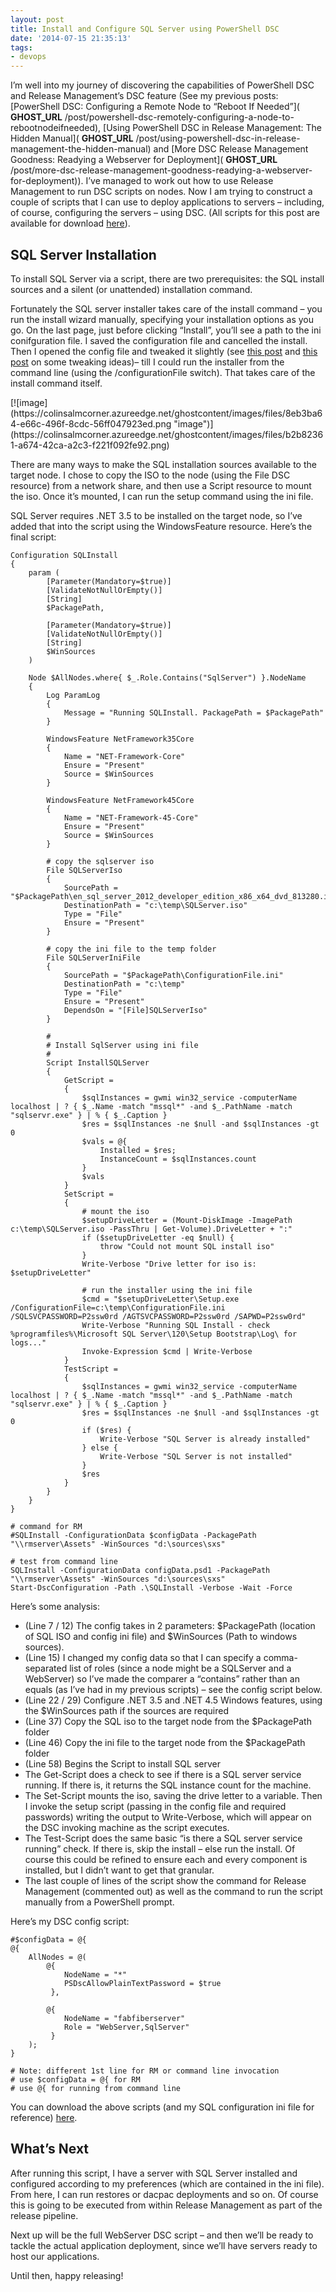 ```yaml
---
layout: post
title: Install and Configure SQL Server using PowerShell DSC
date: '2014-07-15 21:35:13'
tags:
- devops
---
```


I’m well into my journey of discovering the capabilities of PowerShell DSC and Release Management’s DSC feature (See my previous posts: [PowerShell DSC: Configuring a Remote Node to “Reboot If Needed”]( __GHOST_URL__ /post/powershell-dsc-remotely-configuring-a-node-to-rebootnodeifneeded), [Using PowerShell DSC in Release Management: The Hidden Manual]( __GHOST_URL__ /post/using-powershell-dsc-in-release-management-the-hidden-manual) and [More DSC Release Management Goodness: Readying a Webserver for Deployment]( __GHOST_URL__ /post/more-dsc-release-management-goodness-readying-a-webserver-for-deployment)). I’ve managed to work out how to use Release Management to run DSC scripts on nodes. Now I am trying to construct a couple of scripts that I can use to deploy applications to servers – including, of course, configuring the servers – using DSC. (All scripts for this post are available for download [here](http://1drv.ms/1n6C0J9)).

## SQL Server Installation

To install SQL Server via a script, there are two prerequisites: the SQL install sources and a silent (or unattended) installation command.

Fortunately the SQL server installer takes care of the install command – you run the install wizard manually, specifying your installation options as you go. On the last page, just before clicking “Install”, you’ll see a path to the ini conifguration file. I saved the configuration file and cancelled the install. Then I opened the config file and tweaked it slightly (see [this post](http://msdn.microsoft.com/en-us/library/dd239405.aspx) and [this post](http://www.mssqltips.com/sqlservertip/2511/standardize-sql-server-installations-with-configuration-files/) on some tweaking ideas)– till I could run the installer from the command line (using the /configurationFile switch). That takes care of the install command itself.

<!--kg-card-begin: html-->[![image](https://colinsalmcorner.azureedge.net/ghostcontent/images/files/8eb3ba64-e66c-496f-8cdc-56ff047923ed.png "image")](https://colinsalmcorner.azureedge.net/ghostcontent/images/files/b2b82361-a674-42ca-a2c3-f221f092fe92.png)<!--kg-card-end: html-->

There are many ways to make the SQL installation sources available to the target node. I chose to copy the ISO to the node (using the File DSC resource) from a network share, and then use a Script resource to mount the iso. Once it’s mounted, I can run the setup command using the ini file.

SQL Server requires .NET 3.5 to be installed on the target node, so I’ve added that into the script using the WindowsFeature resource. Here’s the final script:

    Configuration SQLInstall
    {
        param (
            [Parameter(Mandatory=$true)]
            [ValidateNotNullOrEmpty()]
            [String]
            $PackagePath,
    
            [Parameter(Mandatory=$true)]
            [ValidateNotNullOrEmpty()]
            [String]
            $WinSources
        )
    
        Node $AllNodes.where{ $_.Role.Contains("SqlServer") }.NodeName
        {
            Log ParamLog
            {
                Message = "Running SQLInstall. PackagePath = $PackagePath"
            }
    
            WindowsFeature NetFramework35Core
            {
                Name = "NET-Framework-Core"
                Ensure = "Present"
                Source = $WinSources
            }
    
            WindowsFeature NetFramework45Core
            {
                Name = "NET-Framework-45-Core"
                Ensure = "Present"
                Source = $WinSources
            }
    
            # copy the sqlserver iso
            File SQLServerIso
            {
                SourcePath = "$PackagePath\en_sql_server_2012_developer_edition_x86_x64_dvd_813280.iso"
                DestinationPath = "c:\temp\SQLServer.iso"
                Type = "File"
                Ensure = "Present"
            }
    
            # copy the ini file to the temp folder
            File SQLServerIniFile
            {
                SourcePath = "$PackagePath\ConfigurationFile.ini"
                DestinationPath = "c:\temp"
                Type = "File"
                Ensure = "Present"
                DependsOn = "[File]SQLServerIso"
            }
    
            #
            # Install SqlServer using ini file
            #
            Script InstallSQLServer
            {
                GetScript = 
                {
                    $sqlInstances = gwmi win32_service -computerName localhost | ? { $_.Name -match "mssql*" -and $_.PathName -match "sqlservr.exe" } | % { $_.Caption }
                    $res = $sqlInstances -ne $null -and $sqlInstances -gt 0
                    $vals = @{ 
                        Installed = $res; 
                        InstanceCount = $sqlInstances.count 
                    }
                    $vals
                }
                SetScript = 
                {
                    # mount the iso
                    $setupDriveLetter = (Mount-DiskImage -ImagePath c:\temp\SQLServer.iso -PassThru | Get-Volume).DriveLetter + ":"
                    if ($setupDriveLetter -eq $null) {
                        throw "Could not mount SQL install iso"
                    }
                    Write-Verbose "Drive letter for iso is: $setupDriveLetter"
                    
                    # run the installer using the ini file
                    $cmd = "$setupDriveLetter\Setup.exe /ConfigurationFile=c:\temp\ConfigurationFile.ini /SQLSVCPASSWORD=P2ssw0rd /AGTSVCPASSWORD=P2ssw0rd /SAPWD=P2ssw0rd"
                    Write-Verbose "Running SQL Install - check %programfiles%\Microsoft SQL Server\120\Setup Bootstrap\Log\ for logs..."
                    Invoke-Expression $cmd | Write-Verbose
                }
                TestScript =
                {
                    $sqlInstances = gwmi win32_service -computerName localhost | ? { $_.Name -match "mssql*" -and $_.PathName -match "sqlservr.exe" } | % { $_.Caption }
                    $res = $sqlInstances -ne $null -and $sqlInstances -gt 0
                    if ($res) {
                        Write-Verbose "SQL Server is already installed"
                    } else {
                        Write-Verbose "SQL Server is not installed"
                    }
                    $res
                }
            }
        }
    }
    
    # command for RM
    #SQLInstall -ConfigurationData $configData -PackagePath "\\rmserver\Assets" -WinSources "d:\sources\sxs"
    
    # test from command line
    SQLInstall -ConfigurationData configData.psd1 -PackagePath "\\rmserver\Assets" -WinSources "d:\sources\sxs"
    Start-DscConfiguration -Path .\SQLInstall -Verbose -Wait -Force

Here’s some analysis:

- (Line 7 / 12) The config takes in 2 parameters: $PackagePath (location of SQL ISO and config ini file) and $WinSources (Path to windows sources).
- (Line 15) I changed my config data so that I can specify a comma-separated list of roles (since a node might be a SQLServer and a WebServer) so I’ve made the comparer a “contains” rather than an equals (as I’ve had in my previous scripts) – see the config script below.
- (Line 22 / 29) Configure .NET 3.5 and .NET 4.5 Windows features, using the $WinSources path if the sources are required
- (Line 37) Copy the SQL iso to the target node from the $PackagePath folder
- (Line 46) Copy the ini file to the target node from the $PackagePath folder
- (Line 58) Begins the Script to install SQL server
- The Get-Script does a check to see if there is a SQL server service running. If there is, it returns the SQL instance count for the machine.
- The Set-Script mounts the iso, saving the drive letter to a variable. Then I invoke the setup script (passing in the config file and required passwords) writing the output to Write-Verbose, which will appear on the DSC invoking machine as the script executes.
- The Test-Script does the same basic “is there a SQL server service running” check. If there is, skip the install – else run the install. Of course this could be refined to ensure each and every component is installed, but I didn’t want to get that granular.
- The last couple of lines of the script show the command for Release Management (commented out) as well as the command to run the script manually from a PowerShell prompt.

Here’s my DSC config script:

    #$configData = @{
    @{
        AllNodes = @(
            @{
                NodeName = "*"
                PSDscAllowPlainTextPassword = $true
             },
    
            @{
                NodeName = "fabfiberserver"
                Role = "WebServer,SqlServer"
             }
        );
    }
    
    # Note: different 1st line for RM or command line invocation
    # use $configData = @{ for RM
    # use @{ for running from command line

You can download the above scripts (and my SQL configuration ini file for reference) [here](http://1drv.ms/1n6C0J9).

## What’s Next

After running this script, I have a server with SQL Server installed and configured according to my preferences (which are contained in the ini file). From here, I can run restores or dacpac deployments and so on. Of course this is going to be executed from within Release Management as part of the release pipeline.

Next up will be the full WebServer DSC script – and then we’ll be ready to tackle the actual application deployment, since we’ll have servers ready to host our applications.

Until then, happy releasing!


